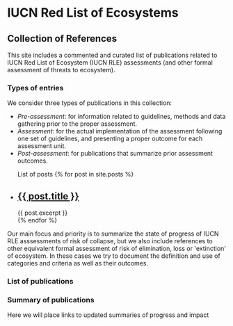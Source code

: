 # IUCN Red List of Ecosystems

## Collection of References

This site includes a commented and curated list of publications related to IUCN Red List of Ecosystem (IUCN RLE) assessments (and other formal assessment of threats to ecosystem).

### Types of entries

We consider three types of publications in this collection:

* *Pre-assessment*: for information related to guidelines, methods and data gathering prior to the proper assessment.
* *Assessment*: for the actual implementation of the assessment following one set of guidelines, and presenting a proper outcome for each assessment unit.
* *Post-assessment*: for publications that summarize prior assessment outcomes.



<ul> List of posts
  {% for post in site.posts %}
    <li>
      <h2><a href="{{ post.url }}">{{ post.title }}</a></h2>
      {{ post.excerpt }}
    </li>
  {% endfor %}
</ul>

Our main focus and priority is to summarize the state of progress of IUCN RLE asssessments of risk of collapse, but we also include references to other equivalent formal assessment of risk of elimination, loss or 'extinction' of ecosystem. In these cases we try to document the definition and use of categories and criteria as well as their outcomes.

### List of publications


### Summary of publications

Here we will place links to updated summaries of progress and impact
